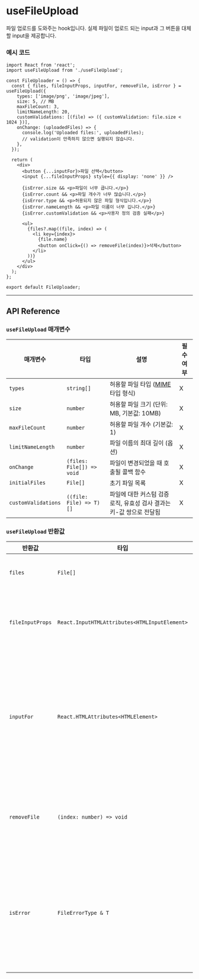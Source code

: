 # useFileUpload

파일 업로드를 도와주는 hook입니다. 실제 파일이 업로드 되는 input과 그 버튼을 대체할 input을 제공합니다.

### 예시 코드

```tsx
import React from 'react';
import useFileUpload from './useFileUpload';

const FileUploader = () => {
  const { files, fileInputProps, inputFor, removeFile, isError } = useFileUpload({
    types: ['image/png', 'image/jpeg'],
    size: 5, // MB
    maxFileCount: 3,
    limitNameLength: 20,
    customValidations: [(file) => ({ customValidation: file.size < 1024 })],
    onChange: (uploadedFiles) => {
      console.log('Uploaded files:', uploadedFiles);
      // validation이 만족하지 않으면 실행되지 않습니다.
    },
  });

  return (
    <div>
      <button {...inputFor}>파일 선택</button>
      <input {...fileInputProps} style={{ display: 'none' }} />

      {isError.size && <p>파일이 너무 큽니다.</p>}
      {isError.count && <p>파일 개수가 너무 많습니다.</p>}
      {isError.type && <p>허용되지 않은 파일 형식입니다.</p>}
      {isError.nameLength && <p>파일 이름이 너무 깁니다.</p>}
      {isError.customValidation && <p>사용자 정의 검증 실패</p>}

      <ul>
        {files?.map((file, index) => (
          <li key={index}>
            {file.name}
            <button onClick={() => removeFile(index)}>삭제</button>
          </li>
        ))}
      </ul>
    </div>
  );
};

export default FileUploader;
```

---

## API Reference

### `useFileUpload` 매개변수

| 매개변수            | 타입                      | 설명                                                                                            | 필수 여부 |
| ------------------- | ------------------------- | ----------------------------------------------------------------------------------------------- | --------- |
| `types`             | `string[]`                | 허용할 파일 타입 ([MIME](!https://developer.mozilla.org/ko/docs/Web/HTTP/MIME_types) 타입 형식) | X         |
| `size`              | `number`                  | 허용할 파일 크기 (단위: MB, 기본값: 10MB)                                                       | X         |
| `maxFileCount`      | `number`                  | 허용할 파일 개수 (기본값: 1)                                                                    | X         |
| `limitNameLength`   | `number`                  | 파일 이름의 최대 길이 (옵션)                                                                    | X         |
| `onChange`          | `(files: File[]) => void` | 파일이 변경되었을 때 호출될 콜백 함수                                                           | X         |
| `initialFiles`      | `File[]`                  | 초기 파일 목록                                                                                  | X         |
| `customValidations` | `((file: File) => T)[]`   | 파일에 대한 커스텀 검증 로직, 유효성 검사 결과는 키-값 쌍으로 전달됨                            | X         |

### `useFileUpload` 반환값

| 반환값           | 타입                                          | 설명                                                                |
| ---------------- | --------------------------------------------- | ------------------------------------------------------------------- |
| `files`          | `File[]`                                      | 업로드된 파일 목록                                                  |
| `fileInputProps` | `React.InputHTMLAttributes<HTMLInputElement>` | `input` 엘리먼트에 바인딩할 속성                                    |
| `inputFor`       | `React.HTMLAttributes<HTMLElement>`           | 파일 선택 버튼 등 다른 엘리먼트에 바인딩할 수 있는 클릭 이벤트 속성 |
| `removeFile`     | `(index: number) => void`                     | 선택한 파일을 목록에서 제거하는 함수                                |
| `isError`        | `FileErrorType & T`                           | 파일 업로드 시 발생한 에러 상태 (기본 에러 및 커스텀 에러 포함)     |

```

```
